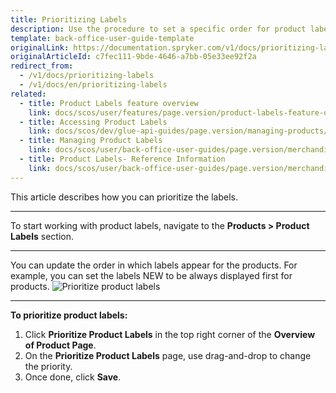 ```yaml
---
title: Prioritizing Labels
description: Use the procedure to set a specific order for product labels to display them in the storefront that fits your preferences.
template: back-office-user-guide-template
originalLink: https://documentation.spryker.com/v1/docs/prioritizing-labels
originalArticleId: c7fec111-9bde-4646-a7bb-05e33ee92f2a
redirect_from:
  - /v1/docs/prioritizing-labels
  - /v1/docs/en/prioritizing-labels
related:
  - title: Product Labels feature overview
    link: docs/scos/user/features/page.version/product-labels-feature-overview.html
  - title: Accessing Product Labels
    link: docs/scos/dev/glue-api-guides/page.version/managing-products/retrieving-product-labels.html
  - title: Managing Product Labels
    link: docs/scos/user/back-office-user-guides/page.version/merchandising/product-labels/managing-product-labels.html
  - title: Product Labels- Reference Information
    link: docs/scos/user/back-office-user-guides/page.version/merchandising/product-labels/references/product-labels-reference-information.html
---
```


This article describes how you can prioritize the labels.
***
To start working with product labels, navigate to the **Products > Product Labels** section.
***
You can update the order in which labels appear for the products.
For example, you can set the labels NEW to be always displayed first for products.
![Prioritize product labels](https://spryker.s3.eu-central-1.amazonaws.com/docs/User+Guides/Back+Office+User+Guides/Products/Products/Product+Labels/Prioritizing+Labels/Prioritizing-Labels.gif) 

***
**To prioritize product labels:**
1. Click **Prioritize Product Labels** in the top right corner of the **Overview of Product Page**.
 2. On the **Prioritize Product Labels** page, use drag-and-drop to change the priority.
3. Once done, click **Save**.
